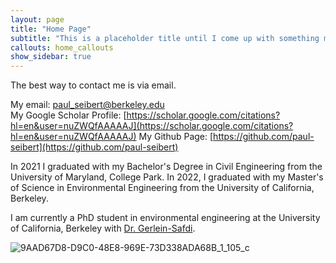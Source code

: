 ```yaml
---
layout: page
title: "Home Page"
subtitle: "This is a placeholder title until I come up with something more celever"
callouts: home_callouts
show_sidebar: true
---
```


The best way to contact me is via email. 

My email: paul_seibert@berkeley.edu <br>
My Google Scholar Profile: [https://scholar.google.com/citations?hl=en&user=nuZWQfAAAAAJ](https://scholar.google.com/citations?hl=en&user=nuZWQfAAAAAJ)
My Github Page:  [https://github.com/paul-seibert](https://github.com/paul-seibert)

In 2021 I graduated with my Bachelor's Degree in Civil Engineering from the 
University of Maryland, College Park. In 2022, I graduated with my Master's of Science in Environmental Engineering from the University of California, Berkeley. 


I am currently a PhD student in environmental engineering at the University of California, Berkeley with [Dr. Gerlein-Safdi](https://twitter.com/cgerleinsafdi?lang=en). 

![9AAD67D8-D9C0-48E8-969E-73D338ADA68B_1_105_c](https://user-images.githubusercontent.com/61629920/180067984-62f74d98-afcb-4d74-88ed-4376bc50dc1d.jpeg)
